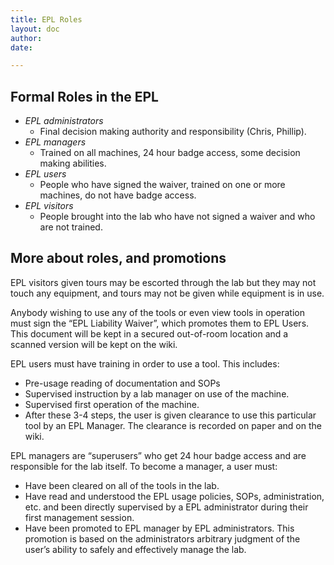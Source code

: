 ```yaml
---
title: EPL Roles
layout: doc
author: 
date: 

---
```

## Formal Roles in the EPL

- *EPL administrators*
   - Final decision making authority and responsibility (Chris, Phillip).
- *EPL managers*
   - Trained on all machines, 24 hour badge access, some decision making abilities.
- *EPL users*
   - People who have signed the waiver, trained on one or more machines, do not have badge access.
- *EPL visitors*
   -  People brought into the lab who have not signed a waiver and who are not trained.

## More about roles, and promotions
 
EPL visitors given tours may be escorted through the lab but they may not touch any equipment, and tours may not be given while equipment is in use.

Anybody wishing to use any of the tools or even view tools in operation must sign the “EPL Liability Waiver”, which promotes them to EPL Users. This document will be kept in a secured out-of-room location and a scanned version will be kept on the wiki.

EPL users must have training in order to use a tool. This includes:
 
- Pre-usage reading of documentation and SOPs
- Supervised instruction by a lab manager on use of the machine.
- Supervised first operation of the machine.
- After these 3-4 steps, the user is given clearance to use this particular tool by an EPL Manager. The clearance is recorded on paper and on the wiki.

EPL managers are “superusers” who get 24 hour badge access and are responsible for the lab itself. To become a manager, a user must:

- Have been cleared on all of the tools in the lab.
- Have read and understood the EPL usage policies, SOPs, administration, etc. and been directly supervised by a EPL administrator during their first management session.
- Have been promoted to EPL manager by EPL administrators. This promotion is based on the administrators arbitrary judgment of the user’s ability to safely and effectively manage the lab. 

